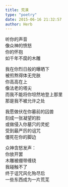 ```yaml
---  
title: 荒漠  
type: "poetry"  
date: 2015-06-16 21:32:57  
author: Herb  
---  
```

听你的声音  
像众神的愤怒  
你的怀抱  
如千年不腐的木雕  

我在你烈日般的曝晒下  
被煎熬得体无完肤  
你高高在上  
像法老的塔尖  
而我不能将你坦然地登上那里  
那是我不被允许之处  

我愿做伏在你墓前的囚兽  
刻成一张凝望的脸  
或做侵入你墓穴的灵蛇  
受到最严厉的诅咒  
僵死在你的脚边  

众神含怒发声：  
你放开罢  
木雕被绷带缠绕  
我碰触不了  
终于诅咒风化殆尽后  
一些东西成为一片荒芜
